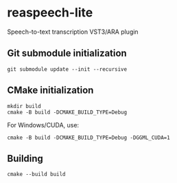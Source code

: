 # reaspeech-lite

Speech-to-text transcription VST3/ARA plugin

## Git submodule initialization

    git submodule update --init --recursive

## CMake initialization

    mkdir build
    cmake -B build -DCMAKE_BUILD_TYPE=Debug

For Windows/CUDA, use:

    cmake -B build -DCMAKE_BUILD_TYPE=Debug -DGGML_CUDA=1

## Building

    cmake --build build
